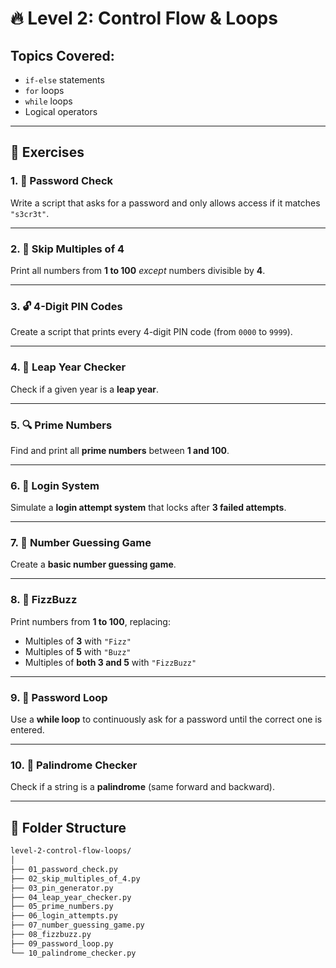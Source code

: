 # 🔥 Level 2: Control Flow & Loops

## Topics Covered:
- `if-else` statements
- `for` loops
- `while` loops
- Logical operators

---

## 📝 Exercises

### 1. 🔐 Password Check
Write a script that asks for a password and only allows access if it matches `"s3cr3t"`.

---

### 2. 🔢 Skip Multiples of 4
Print all numbers from **1 to 100** _except_ numbers divisible by **4**.

---

### 3. 🔓 4-Digit PIN Codes
Create a script that prints every 4-digit PIN code (from `0000` to `9999`).

---

### 4. 📆 Leap Year Checker
Check if a given year is a **leap year**.

---

### 5. 🔍 Prime Numbers
Find and print all **prime numbers** between **1 and 100**.

---

### 6. 🔐 Login System
Simulate a **login attempt system** that locks after **3 failed attempts**.

---

### 7. 🎯 Number Guessing Game
Create a **basic number guessing game**.

---

### 8. 🎉 FizzBuzz
Print numbers from **1 to 100**, replacing:
- Multiples of **3** with `"Fizz"`
- Multiples of **5** with `"Buzz"`
- Multiples of **both 3 and 5** with `"FizzBuzz"`

---

### 9. 🔁 Password Loop
Use a **while loop** to continuously ask for a password until the correct one is entered.

---

### 10. 🔄 Palindrome Checker
Check if a string is a **palindrome** (same forward and backward).

---

## 📁 Folder Structure

```bash
level-2-control-flow-loops/
│
├── 01_password_check.py
├── 02_skip_multiples_of_4.py
├── 03_pin_generator.py
├── 04_leap_year_checker.py
├── 05_prime_numbers.py
├── 06_login_attempts.py
├── 07_number_guessing_game.py
├── 08_fizzbuzz.py
├── 09_password_loop.py
└── 10_palindrome_checker.py
